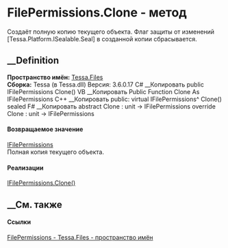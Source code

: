# FilePermissions.Clone - метод
Создаёт полную копию текущего объекта. Флаг защиты от изменений
[Tessa.Platform.ISealable.Seal] в созданной копии сбрасывается.
## __Definition
 **Пространство имён:** [Tessa.Files](N_Tessa_Files.htm)  
 **Сборка:** Tessa (в Tessa.dll) Версия: 3.6.0.17
C# __Копировать
     public IFilePermissions Clone()
VB __Копировать
     Public Function Clone As IFilePermissions
C++ __Копировать
     public:
    virtual IFilePermissions^ Clone() sealed
F# __Копировать
     abstract Clone : unit -> IFilePermissions 
    override Clone : unit -> IFilePermissions 
#### Возвращаемое значение
[IFilePermissions](T_Tessa_Files_IFilePermissions.htm)  
Полная копия текущего объекта.
#### Реализации
[IFilePermissions.Clone()](M_Tessa_Files_IFilePermissions_Clone.htm)  
##  __См. также
#### Ссылки
[FilePermissions - ](T_Tessa_Files_FilePermissions.htm)
[Tessa.Files - пространство имён](N_Tessa_Files.htm)
